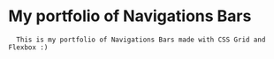 # My portfolio of Navigations Bars

      This is my portfolio of Navigations Bars made with CSS Grid and Flexbox :)